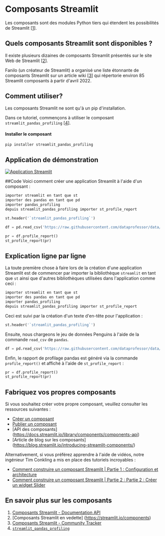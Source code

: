 # Composants Streamlit

Les composants sont des modules Python tiers qui étendent les possibilités de Streamlit [[1](https://docs.streamlit.io/library/components)].

## Quels composants Streamlit sont disponibles ?

Il existe plusieurs dizaines de composants Streamlit présentés sur le site Web de Streamlit [[2](https://streamlit.io/components)].

Fanilo (un créateur de Streamlit) a organisé une liste étonnante de composants Streamlit sur un article wiki [[3](https://discuss.streamlit.io/t/streamlit-components-community-tracker/4634)] qui répertorie environ 85 Streamlit composants à partir d'avril 2022.

## Comment utiliser?

Les composants Streamlit ne sont qu'à un pip d'installation.

Dans ce tutoriel, commençons à utiliser le composant `streamlit_pandas_profiling` [[4](https://share.streamlit.io/okld/streamlit-gallery/main?p=pandas-profiling)].

#### Installer le composant

```bash
pip installer streamlit_pandas_profiling
```

## Application de démonstration

[![Application Streamlit](https://static.streamlit.io/badges/streamlit_badge_black_white.svg)](https://share.streamlit.io/dataprofessor/streamlit-components/)

##Code
Voici comment créer une application Streamlit à l'aide d'un composant :
```python
importer streamlit en tant que st
importer des pandas en tant que pd
importer pandas_profiling
depuis streamlit_pandas_profiling importer st_profile_report

st.header('`streamlit_pandas_profiling`')

df = pd.read_csv('https://raw.githubusercontent.com/dataprofessor/data/master/penguins_cleaned.csv')

pr = df.profile_report()
st_profile_report(pr)
```

## Explication ligne par ligne
La toute première chose à faire lors de la création d'une application Streamlit est de commencer par importer la bibliothèque `streamlit` en tant que `st` ainsi que d'autres bibliothèques utilisées dans l'application comme ceci :
```python
importer streamlit en tant que st
importer des pandas en tant que pd
importer pandas_profiling
depuis streamlit_pandas_profiling importer st_profile_report
```

Ceci est suivi par la création d'un texte d'en-tête pour l'application :
```python
st.header('`streamlit_pandas_profiling`')
```

Ensuite, nous chargeons le jeu de données Penguins à l'aide de la commande `read_csv` de `pandas`.
```python
df = pd.read_csv('https://raw.githubusercontent.com/dataprofessor/data/master/penguins_cleaned.csv')
```

Enfin, le rapport de profilage pandas est généré via la commande `profile_report()` et affiché à l'aide de `st_profile_report` :
```python
pr = df.profile_report()
st_profile_report(pr)
```

## Fabriquez vos propres composants

Si vous souhaitez créer votre propre composant, veuillez consulter les ressources suivantes :
- [Créer un composant](https://docs.streamlit.io/library/components/create)
- [Publier un composant](https://docs.streamlit.io/library/components/publish)
- [API des composants] (https://docs.streamlit.io/library/components/components-api)
- [Article de blog sur les composants] (https://blog.streamlit.io/introducing-streamlit-components/)

Alternativement, si vous préférez apprendre à l'aide de vidéos, notre ingénieur Tim Conkling a mis en place des tutoriels incroyables :
- [Comment construire un composant Streamlit | Partie 1 : Configuration et architecture](https://youtu.be/BuD3gILJW-Q)
- [Comment construire un composant Streamlit | Partie 2 : Partie 2 : Créer un widget Slider](https://youtu.be/QjccJl_7Jco)

## En savoir plus sur les composants
1. [Composants Streamlit - Documentation API](https://docs.streamlit.io/library/components)
2. [Composants Streamlit en vedette] (https://streamlit.io/components)
3. [Composants Streamlit - Community Tracker](https://discuss.streamlit.io/t/streamlit-components-community-tracker/4634)
4. [`streamlit_pandas_profiling`](https://share.streamlit.io/okld/streamlit-gallery/main?p=pandas-profiling)